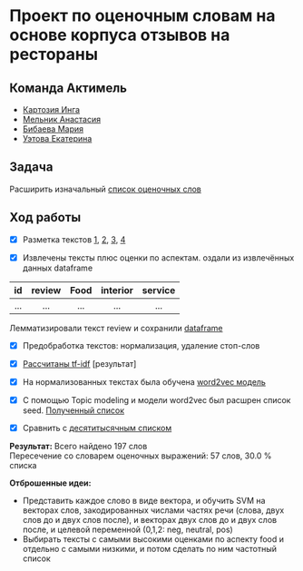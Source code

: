 # Проект по оценочным словам на основе корпуса отзывов на рестораны

## Команда Актимель
* [Картозия Инга](github.com/kartozia)
* [Мельник Анастасия](github.com/NastyaMelnik57)
* [Бибаева Мария](github.com/mbibaeva)
* [Уэтова Екатерина](github.com/euetova)

## Задача
Расширить изначальный [список оценочных слов](https://github.com/mbibaeva/nlp_Kartozia/blob/master/Project_4th_year/seed.txt)
## Ход работы

- [x] Разметка текстов
[1](https://github.com/mbibaeva/nlp_Kartozia/blob/master/Project_4th_year/annotation_Kartozia%20(1).txt),
[2](https://github.com/mbibaeva/nlp_Kartozia/blob/master/Project_4th_year/annotation_Bibaeva.csv),
[3](https://github.com/mbibaeva/nlp_Kartozia/blob/master/Project_4th_year/annotation_Uetova_27221%2C%2029097%2C%2023065%2C%2038116.txt),
[4](https://github.com/mbibaeva/nlp_Kartozia/blob/master/Project_4th_year/14418.txt)

- [x] Извлечены тексты плюс оценки по аспектам. оздали из извлечённых данных dataframe

| id | review | Food | interior | service |
|:---:|:---:|:---:|:---:|:---:|
| ... | ... | ... | ... | ... |

Лемматизировали текст review и сохранили [dataframe]()

- [x] Предобработка текстов: нормализация, удаление стоп-слов

- [x] [Рассчитаны tf-idf](https://github.com/mbibaeva/nlp_Kartozia/blob/master/Project_4th_year/sentiment_dic.ipynb) [результат]

- [x] На нормализованных текстах была обучена [word2vec модель](https://github.com/mbibaeva/nlp_Kartozia/blob/master/Project_4th_year/Sentiment_Analysis.ipynb)

- [x] С помощью Topic modeling и модели word2vec был расшрен список seed. [Полученный список](https://github.com/mbibaeva/nlp_Kartozia/blob/master/Project_4th_year/sentiment_list.txt)

- [x] Сравнить с [десятитысячным списком](https://github.com/mbibaeva/nlp_Kartozia/blob/master/Project_4th_year/rusentilex.txt)

**Результат:** Всего найдено 197 слов <br>
Пересечение со словарем оценочных выражений: 57 слов, 30.0 % списка


**Отброшенные идеи:** <br>
* Представить каждое слово в виде вектора, и обучить SVM на векторах слов, закодированных числами частях речи (слова, двух слов до и двух слов после), и векторах двух слов до и двух слов после, и целевой переменной (0,1,2: neg, neutral, pos)
* Выбирать тексты с самыми высокими оценками по аспекту food и отдельно с самыми низкими, и потом сделать по ним частотный список
